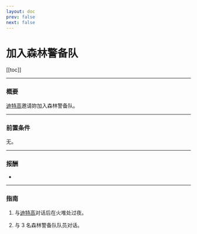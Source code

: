 ```yaml
---
layout: doc
prev: false
next: false
---
```


# 加入森林警备队

[[toc]]

---

### 概要

[迪特高](#/)邀请妳加入森林警备队。

---

### 前置条件

无。

---

### 报酬

- <Badge type="danger" text="解锁任务" /> <Badge type="tip" text="+1 烤串" /> <Badge type="tip" text="+ 森林警备队好感" />

---

### 指南

1. 与[迪特高](#/)对话后在火堆处过夜。

2. 与 3 名森林警备队队员对话。
